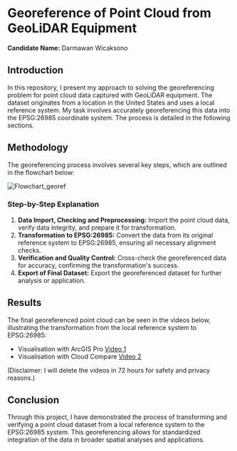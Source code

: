 # Georeference of Point Cloud from GeoLiDAR Equipment

 
**Candidate Name:** Darmawan Wicaksono

## Introduction

In this repository, I present my approach to solving the georeferencing problem for point cloud data captured with GeoLiDAR equipment. The dataset originates from a location in the United States and uses a local reference system. My task involves accurately georeferencing this data into the EPSG:26985 coordinate system. The process is detailed in the following sections.

## Methodology

The georeferencing process involves several key steps, which are outlined in the flowchart below:

![Flowchart_georef](https://github.com/user-attachments/assets/b6f56db8-5a71-44b3-b3f8-1787367327f7)

### Step-by-Step Explanation

1. **Data Import, Checking and Preprocessing:** Import the point cloud data, verify data integrity, and prepare it for transformation.
2. **Transformation to EPSG:26985:** Convert the data from its original reference system to EPSG:26985, ensuring all necessary alignment checks.
3. **Verification and Quality Control:** Cross-check the georeferenced data for accuracy, confirming the transformation's success.
4. **Export of Final Dataset:** Export the georeferenced dataset for further analysis or application.

## Results

The final georeferenced point cloud can be seen in the videos below, illustrating the transformation from the local reference system to EPSG:26985:

- Visualisation with ArcGIS Pro [Video 1](https://www.youtube.com/watch?v=mTUAYxJaoQw)
- Visualisation with Cloud Compare [Video 2](https://www.youtube.com/watch?v=AfLoG1WUx2s)

(Disclaimer: I will delete the videos in 72 hours for safety and privacy reasons.)
## Conclusion

Through this project, I have demonstrated the process of transforming and verifying a point cloud dataset from a local reference system to the EPSG:26985 system. This georeferencing allows for standardized integration of the data in broader spatial analyses and applications.


